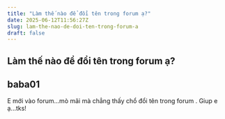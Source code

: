 ```yaml
---
title: "Làm thế nào để đổi tên trong forum ạ?"
date: 2025-06-12T11:56:27Z
slug: lam-the-nao-de-doi-ten-trong-forum-a
draft: false
---
```


## Làm thế nào để đổi tên trong forum ạ?

## baba01

E mới vào forum...mò mãi mà chẳng thấy chổ đổi tên trong forum . Giup e ạ...tks!